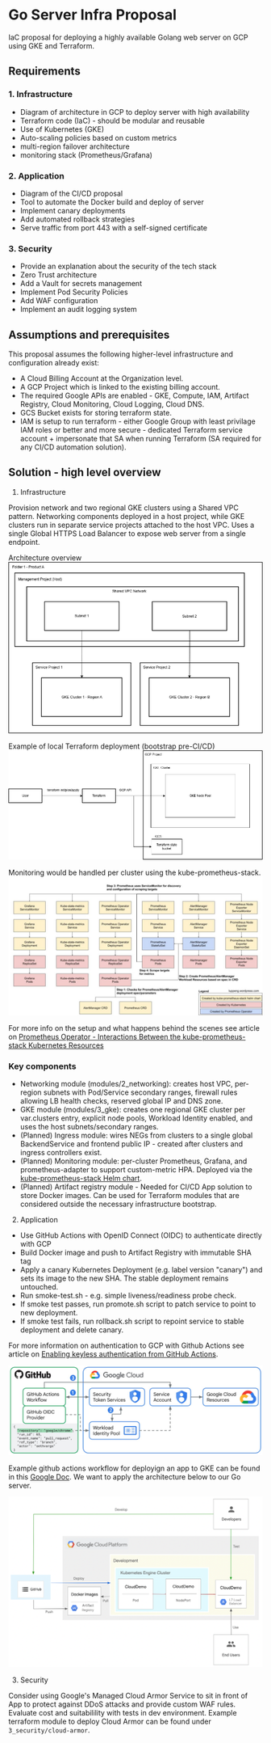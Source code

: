 # Go Server Infra Proposal
IaC proposal for deploying a highly available Golang web server on GCP using GKE and Terraform.

## Requirements
### 1. Infrastructure
- Diagram of architecture in GCP to deploy server with high availability
- Terraform code (IaC) - should be modular and reusable
- Use of Kubernetes (GKE)
- Auto-scaling policies based on custom metrics
- multi-region failover architecture
- monitoring stack (Prometheus/Grafana)

### 2. Application
- Diagram of the CI/CD proposal
- Tool to automate the Docker build and deploy of server
- Implement canary deployments
- Add automated rollback strategies
- Serve traffic from port 443 with a self-signed certificate

### 3. Security
- Provide an explanation about the security of the tech stack
- Zero Trust architecture
- Add a Vault for secrets management
- Implement Pod Security Policies
- Add WAF configuration
- Implement an audit logging system

## Assumptions and prerequisites
This proposal assumes the following higher-level infrastructure and configuration already exist:
- A Cloud Billing Account at the Organization level.
- A GCP Project which is linked to the existing billing account.
- The required Google APIs are enabled - GKE, Compute, IAM, Artifact Registry, Cloud Monitoring, Cloud Logging, Cloud DNS.
- GCS Bucket exists for storing terraform state.
- IAM is setup to run terraform - either Google Group with least privilage IAM roles or better and more secure - dedicated Terraform service account + impersonate that SA when running Terraform (SA required for any CI/CD automation solution).

## Solution - high level overview

1. Infrastructure

Provision network and two regional GKE clusters using a Shared VPC pattern. Networking components deployed in a host project, while GKE clusters run in separate service projects attached to the host VPC. Uses a single Global HTTPS Load Balancer to expose web server from a single endpoint.

Architecture overview
![Shared VPC - host and service projects](./diagrams/shared-vpc-host-service-projects.drawio-white.png)

Example of local Terraform deployment (bootstrap pre-CI/CD)
![GKE infra bootstrap](./diagrams/gke-infra-bootstrap.drawio-white.png)

Monitoring would be handled per cluster using the kube-prometheus-stack.
![Kube-prometheus-stack deployment](./diagrams/kube-prometheus-stack-helm.jpg)

For more info on the setup and what happens behind the scenes see article on [Prometheus Operator - Interactions Between the kube-prometheus-stack Kubernetes Resources](https://luppeng.wordpress.com/2021/04/01/prometheus-operator-interactions-between-the-kube-prometheus-stack-kubernetes-resources/)

### Key components
- Networking module (modules/2_networking): creates host VPC, per-region subnets with Pod/Service secondary ranges, firewall rules allowing LB health checks, reserved global IP and DNS zone.
- GKE module (modules/3_gke): creates one regional GKE cluster per var.clusters entry, explicit node pools, Workload Identity enabled, and uses the host subnets/secondary ranges.
- (Planned) Ingress module: wires NEGs from clusters to a single global BackendService and frontend public IP - created after clusters and ingress controllers exist.
- (Planned) Monitoring module: per-cluster Prometheus, Grafana, and prometheus-adapter to support custom-metric HPA. Deployed via the [kube-prometheus-stack Helm chart](https://artifacthub.io/packages/helm/prometheus-community/kube-prometheus-stack).
- (Planned) Artifact registry module - Needed for CI/CD App solution to store Docker images. Can be used for Terraform modules that are considered outside the necessary infrastructure bootstrap.

2. Application

- Use GitHub Actions with OpenID Connect (OIDC) to authenticate directly with GCP
- Build Docker image and push to Artifact Registry with immutable SHA tag
- Apply a canary Kubernetes Deployment (e.g. label version "canary") and sets its image to the new SHA. The stable deployment remains untouched.
- Run smoke-test.sh - e.g. simple liveness/readiness probe check.
- If smoke test passes, run promote.sh script to patch service to point to new deployment.
- If smoke test fails, run rollback.sh script to repoint service to stable deployment and delete canary.

For more information on authentication to GCP with Github Actions see article on [Enabling keyless authentication from GitHub Actions](https://cloud.google.com/blog/products/identity-security/enabling-keyless-authentication-from-github-actions).

![Github Actions Auth diagram](./diagrams/GitHub_Actions.jpg)

Example github actions workflow for deployign an app to GKE can be found in this [Google Doc](https://cloud.google.com/dotnet/docs/getting-started/deploying-to-gke-using-github-actions). We want to apply the architecture below to our Go server.

![Go server github actions diagram](./diagrams/github_actions_tutorial.png)

3. Security

Consider using Google's Managed Cloud Armor Service to sit in front of App to protect against DDoS attacks and provide custom WAF rules. Evaluate cost and suitabilility with tests in dev environment. Example terraform module to deploy Cloud Armor can be found under `3_security/cloud-armor`.